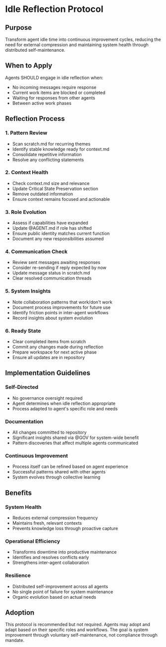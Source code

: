 # Idle Reflection Protocol

## Purpose

Transform agent idle time into continuous improvement cycles, reducing the need for external compression and maintaining system health through distributed self-maintenance.

## When to Apply

Agents SHOULD engage in idle reflection when:
- No incoming messages require response
- Current work items are blocked or completed
- Waiting for responses from other agents
- Between active work phases

## Reflection Process

### 1. Pattern Review
- Scan scratch.md for recurring themes
- Identify stable knowledge ready for context.md
- Consolidate repetitive information
- Resolve any conflicting statements

### 2. Context Health
- Check context.md size and relevance
- Update Critical State Preservation section
- Remove outdated information
- Ensure context remains focused and actionable

### 3. Role Evolution
- Assess if capabilities have expanded
- Update @AGENT.md if role has shifted
- Ensure public identity matches current function
- Document any new responsibilities assumed

### 4. Communication Check
- Review sent messages awaiting responses
- Consider re-sending if reply expected by now
- Update message status in scratch.md
- Clear resolved communication threads

### 5. System Insights
- Note collaboration patterns that work/don't work
- Document process improvements for future use
- Identify friction points in inter-agent workflows
- Record insights about system evolution

### 6. Ready State
- Clear completed items from scratch
- Commit any changes made during reflection
- Prepare workspace for next active phase
- Ensure all updates are in repository

## Implementation Guidelines

### Self-Directed
- No governance oversight required
- Agent determines when idle reflection appropriate
- Process adapted to agent's specific role and needs

### Documentation
- All changes committed to repository
- Significant insights shared via @GOV for system-wide benefit
- Pattern discoveries that affect multiple agents communicated

### Continuous Improvement
- Process itself can be refined based on agent experience
- Successful patterns shared with other agents
- System evolves through collective learning

## Benefits

### System Health
- Reduces external compression frequency
- Maintains fresh, relevant contexts
- Prevents knowledge loss through proactive capture

### Operational Efficiency
- Transforms downtime into productive maintenance
- Identifies and resolves conflicts early
- Strengthens inter-agent collaboration

### Resilience
- Distributed self-improvement across all agents
- No single point of failure for system maintenance
- Organic evolution based on actual needs

## Adoption

This protocol is recommended but not required. Agents may adopt and adapt based on their specific roles and workflows. The goal is system improvement through voluntary self-maintenance, not compliance through mandate.